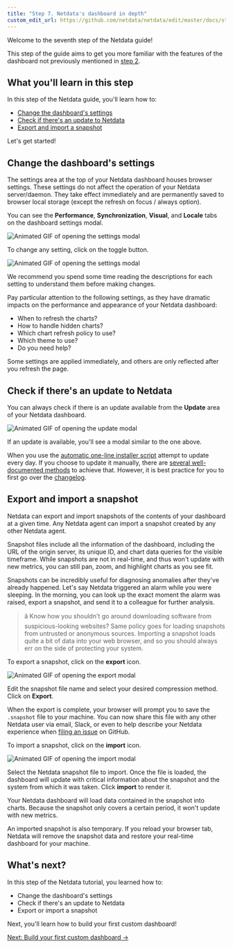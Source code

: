 ```yaml
---
title: "Step 7. Netdata's dashboard in depth"
custom_edit_url: https://github.com/netdata/netdata/edit/master/docs/step-by-step/step-07.md
---
```




Welcome to the seventh step of the Netdata guide!

This step of the guide aims to get you more familiar with the features of the dashboard not previously mentioned in
[step 2](/docs/agent/step-by-step/step-02).

## What you'll learn in this step

In this step of the Netdata guide, you'll learn how to:

-   [Change the dashboard's settings](#change-the-dashboards-settings)
-   [Check if there's an update to Netdata](#check-if-theres-an-update-to-netdata)
-   [Export and import a snapshot](#export-and-import-a-snapshot)

Let's get started!

## Change the dashboard's settings

The settings area at the top of your Netdata dashboard houses browser settings. These settings do not affect the
operation of your Netdata server/daemon. They take effect immediately and are permanently saved to browser local storage
(except the refresh on focus / always option).

You can see the **Performance**, **Synchronization**, **Visual**, and **Locale** tabs on the dashboard settings modal.

![Animated GIF of opening the settings
modal](https://user-images.githubusercontent.com/12263278/64901553-967f3880-d692-11e9-95ac-dd485d36535c.gif)

To change any setting, click on the toggle button.

![Animated GIF of opening the settings
modal](https://user-images.githubusercontent.com/1153921/65188394-2c182080-da23-11e9-9e2f-11bcdee28f30.gif)

We recommend you spend some time reading the descriptions for each setting to understand them before making changes.

Pay particular attention to the following settings, as they have dramatic impacts on the performance and appearance of
your Netdata dashboard:

-   When to refresh the charts? 
-   How to handle hidden charts? 
-   Which chart refresh policy to use? 
-   Which theme to use? 
-   Do you need help?

Some settings are applied immediately, and others are only reflected after you refresh the page.

## Check if there's an update to Netdata

You can always check if there is an update available from the **Update** area of your Netdata dashboard.

![Animated GIF of opening the update
modal](https://user-images.githubusercontent.com/12263278/64876743-be957a00-d647-11e9-83dd-2f0a8df572cb.gif)

If an update is available, you'll see a modal similar to the one above.

When you use the [automatic one-line installer script](/docs/packaging/installer) attempt to update every day.
If you choose to update it manually, there are [several well-documented methods](/docs/packaging/installer/update) to
achieve that. However, it is best practice for you to first go over the [changelog](/docs/changelog).

## Export and import a snapshot

Netdata can export and import snapshots of the contents of your dashboard at a given time. Any Netdata agent can import
a snapshot created by any other Netdata agent.

Snapshot files include all the information of the dashboard, including the URL of the origin server, its unique ID, and
chart data queries for the visible timeframe. While snapshots are not in real-time, and thus won't update with new
metrics, you can still pan, zoom, and highlight charts as you see fit.

Snapshots can be incredibly useful for diagnosing anomalies after they've already happened. Let's say Netdata triggered
an alarm while you were sleeping. In the morning, you can look up the exact moment the alarm was raised, export a
snapshot, and send it to a colleague for further analysis.

> â Know how you shouldn't go around downloading software from suspicious-looking websites? Same policy goes for loading
> snapshots from untrusted or anonymous sources. Importing a snapshot loads quite a bit of data into your web browser,
> and so you should always err on the side of protecting your system.

To export a snapshot, click on the **export** icon.

![Animated GIF of opening the export
modal](https://user-images.githubusercontent.com/12263278/64901454-48b60080-d691-11e9-9c14-1539bc841735.gif)

Edit the snapshot file name and select your desired compression method. Click on **Export**.

When the export is complete, your browser will prompt you to save the `.snapshot` file to your machine. You can now
share this file with any other Netdata user via email, Slack, or even to help describe your Netdata experience when
[filing an issue](https://github.com/netdata/netdata/issues/new/choose) on GitHub.

To import a snapshot, click on the **import** icon.

![Animated GIF of opening the import
modal](https://user-images.githubusercontent.com/12263278/64901503-ee696f80-d691-11e9-9678-8d0e2a162402.gif)

Select the Netdata snapshot file to import. Once the file is loaded, the dashboard will update with critical information
about the snapshot and the system from which it was taken. Click **import** to render it.

Your Netdata dashboard will load data contained in the snapshot into charts. Because the snapshot only covers a certain
period, it won't update with new metrics.

An imported snapshot is also temporary. If you reload your browser tab, Netdata will remove the snapshot data and
restore your real-time dashboard for your machine.

## What's next?

In this step of the Netdata tutorial, you learned how to:

-   Change the dashboard's settings
-   Check if there's an update to Netdata
-   Export or import a snapshot

Next, you'll learn how to build your first custom dashboard!

[Next: Build your first custom dashboard &rarr;](/docs/agent/step-by-step/step-08)
